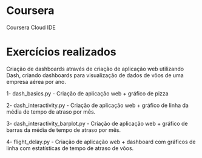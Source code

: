 # Coursera
 Coursera Cloud IDE

# Exercícios realizados

Criação de dashboards através de criação de aplicação web utilizando Dash, criando dashboards para visualização de dados de vôos de uma empresa aérea por ano.

1- dash_basics.py - Criação de aplicação web + gráfico de pizza

2- dash_interactivity.py - Criação de aplicação web + gráfico de linha da média de tempo de atraso por mês.

3- dash_interactivity_barplot.py - Criação de aplicação web + gráfico de barras da média de tempo de atraso por mês.

4- flight_delay.py - Criação de aplicação web + dashboard com gráficos de linha com estatísticas de tempo de atraso de vôos.
